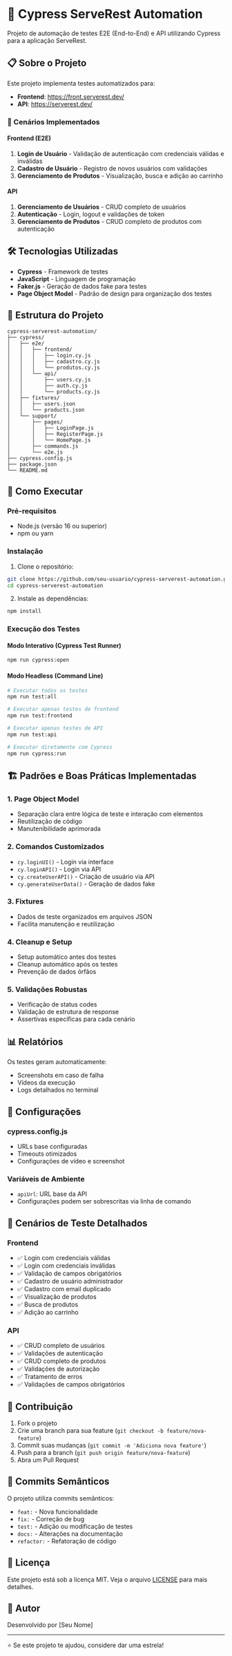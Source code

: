 # 🚀 Cypress ServeRest Automation

Projeto de automação de testes E2E (End-to-End) e API utilizando Cypress para a aplicação ServeRest.

## 📋 Sobre o Projeto

Este projeto implementa testes automatizados para:
- **Frontend**: https://front.serverest.dev/
- **API**: https://serverest.dev/

### 🎯 Cenários Implementados

#### Frontend (E2E)
1. **Login de Usuário** - Validação de autenticação com credenciais válidas e inválidas
2. **Cadastro de Usuário** - Registro de novos usuários com validações
3. **Gerenciamento de Produtos** - Visualização, busca e adição ao carrinho

#### API
1. **Gerenciamento de Usuários** - CRUD completo de usuários
2. **Autenticação** - Login, logout e validações de token
3. **Gerenciamento de Produtos** - CRUD completo de produtos com autenticação

## 🛠️ Tecnologias Utilizadas

- **Cypress** - Framework de testes
- **JavaScript** - Linguagem de programação
- **Faker.js** - Geração de dados fake para testes
- **Page Object Model** - Padrão de design para organização dos testes

## 📁 Estrutura do Projeto

```
cypress-serverest-automation/
├── cypress/
│   ├── e2e/
│   │   ├── frontend/
│   │   │   ├── login.cy.js
│   │   │   ├── cadastro.cy.js
│   │   │   └── produtos.cy.js
│   │   └── api/
│   │       ├── users.cy.js
│   │       ├── auth.cy.js
│   │       └── products.cy.js
│   ├── fixtures/
│   │   ├── users.json
│   │   └── products.json
│   └── support/
│       ├── pages/
│       │   ├── LoginPage.js
│       │   ├── RegisterPage.js
│       │   └── HomePage.js
│       ├── commands.js
│       └── e2e.js
├── cypress.config.js
├── package.json
└── README.md
```

## 🚀 Como Executar

### Pré-requisitos
- Node.js (versão 16 ou superior)
- npm ou yarn

### Instalação

1. Clone o repositório:
```bash
git clone https://github.com/seu-usuario/cypress-serverest-automation.git
cd cypress-serverest-automation
```

2. Instale as dependências:
```bash
npm install
```

### Execução dos Testes

#### Modo Interativo (Cypress Test Runner)
```bash
npm run cypress:open
```

#### Modo Headless (Command Line)
```bash
# Executar todos os testes
npm run test:all

# Executar apenas testes de frontend
npm run test:frontend

# Executar apenas testes de API
npm run test:api

# Executar diretamente com Cypress
npm run cypress:run
```

## 🏗️ Padrões e Boas Práticas Implementadas

### 1. Page Object Model
- Separação clara entre lógica de teste e interação com elementos
- Reutilização de código
- Manutenibilidade aprimorada

### 2. Comandos Customizados
- `cy.loginUI()` - Login via interface
- `cy.loginAPI()` - Login via API
- `cy.createUserAPI()` - Criação de usuário via API
- `cy.generateUserData()` - Geração de dados fake

### 3. Fixtures
- Dados de teste organizados em arquivos JSON
- Facilita manutenção e reutilização

### 4. Cleanup e Setup
- Setup automático antes dos testes
- Cleanup automático após os testes
- Prevenção de dados órfãos

### 5. Validações Robustas
- Verificação de status codes
- Validação de estrutura de response
- Assertivas específicas para cada cenário

## 📊 Relatórios

Os testes geram automaticamente:
- Screenshots em caso de falha
- Vídeos da execução
- Logs detalhados no terminal

## 🔧 Configurações

### cypress.config.js
- URLs base configuradas
- Timeouts otimizados
- Configurações de vídeo e screenshot

### Variáveis de Ambiente
- `apiUrl`: URL base da API
- Configurações podem ser sobrescritas via linha de comando

## 🧪 Cenários de Teste Detalhados

### Frontend
- ✅ Login com credenciais válidas
- ✅ Login com credenciais inválidas  
- ✅ Validação de campos obrigatórios
- ✅ Cadastro de usuário administrador
- ✅ Cadastro com email duplicado
- ✅ Visualização de produtos
- ✅ Busca de produtos
- ✅ Adição ao carrinho

### API
- ✅ CRUD completo de usuários
- ✅ Validações de autenticação
- ✅ CRUD completo de produtos
- ✅ Validações de autorização
- ✅ Tratamento de erros
- ✅ Validações de campos obrigatórios

## 🤝 Contribuição

1. Fork o projeto
2. Crie uma branch para sua feature (`git checkout -b feature/nova-feature`)
3. Commit suas mudanças (`git commit -m 'Adiciona nova feature'`)
4. Push para a branch (`git push origin feature/nova-feature`)
5. Abra um Pull Request

## 📝 Commits Semânticos

O projeto utiliza commits semânticos:
- `feat:` - Nova funcionalidade
- `fix:` - Correção de bug
- `test:` - Adição ou modificação de testes
- `docs:` - Alterações na documentação
- `refactor:` - Refatoração de código

## 📄 Licença

Este projeto está sob a licença MIT. Veja o arquivo [LICENSE](LICENSE) para mais detalhes.

## 👥 Autor

Desenvolvido por [Seu Nome]

---

⭐ Se este projeto te ajudou, considere dar uma estrela!
